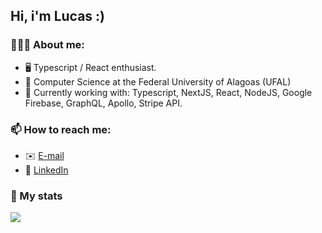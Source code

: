 ## Hi, i'm Lucas :)

### 🙋🏽‍♂️ About me:
- 🖥️ Typescript / React enthusiast.
- 📘 Computer Science at the Federal University of Alagoas (UFAL)
- 🔭 Currently working with: Typescript, NextJS, React, NodeJS, Google Firebase, GraphQL, Apollo, Stripe API.

### 📫 How to reach me:
-  ✉️ [E-mail](mailto:lucas.ol.tnr@gmail.com)
-  🔷 [LinkedIn](https://www.linkedin.com/in/lucas-ten%C3%B3rio-74502a1a1/)

### 📝 My stats
<a href="https://github.com/lucastnr">
  <img align="center" src="https://github-readme-stats.vercel.app/api?username=lucastnr&show_icons=true" />
</a>
